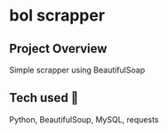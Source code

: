 # bol scrapper

## Project Overview
Simple scrapper using BeautifulSoap

## Tech used 🔧
Python, BeautifulSoup, MySQL, requests
